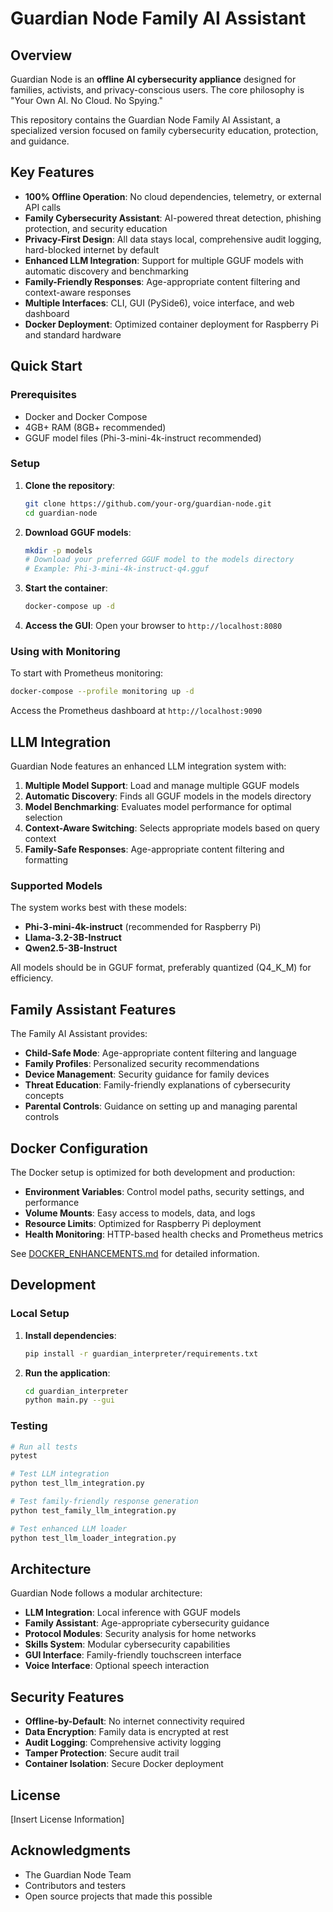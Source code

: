 # Guardian Node Family AI Assistant

## Overview

Guardian Node is an **offline AI cybersecurity appliance** designed for families, activists, and privacy-conscious users. The core philosophy is "Your Own AI. No Cloud. No Spying."

This repository contains the Guardian Node Family AI Assistant, a specialized version focused on family cybersecurity education, protection, and guidance.

## Key Features

- **100% Offline Operation**: No cloud dependencies, telemetry, or external API calls
- **Family Cybersecurity Assistant**: AI-powered threat detection, phishing protection, and security education
- **Privacy-First Design**: All data stays local, comprehensive audit logging, hard-blocked internet by default
- **Enhanced LLM Integration**: Support for multiple GGUF models with automatic discovery and benchmarking
- **Family-Friendly Responses**: Age-appropriate content filtering and context-aware responses
- **Multiple Interfaces**: CLI, GUI (PySide6), voice interface, and web dashboard
- **Docker Deployment**: Optimized container deployment for Raspberry Pi and standard hardware

## Quick Start

### Prerequisites

- Docker and Docker Compose
- 4GB+ RAM (8GB+ recommended)
- GGUF model files (Phi-3-mini-4k-instruct recommended)

### Setup

1. **Clone the repository**:
   ```bash
   git clone https://github.com/your-org/guardian-node.git
   cd guardian-node
   ```

2. **Download GGUF models**:
   ```bash
   mkdir -p models
   # Download your preferred GGUF model to the models directory
   # Example: Phi-3-mini-4k-instruct-q4.gguf
   ```

3. **Start the container**:
   ```bash
   docker-compose up -d
   ```

4. **Access the GUI**:
   Open your browser to `http://localhost:8080`

### Using with Monitoring

To start with Prometheus monitoring:

```bash
docker-compose --profile monitoring up -d
```

Access the Prometheus dashboard at `http://localhost:9090`

## LLM Integration

Guardian Node features an enhanced LLM integration system with:

1. **Multiple Model Support**: Load and manage multiple GGUF models
2. **Automatic Discovery**: Finds all GGUF models in the models directory
3. **Model Benchmarking**: Evaluates model performance for optimal selection
4. **Context-Aware Switching**: Selects appropriate models based on query context
5. **Family-Safe Responses**: Age-appropriate content filtering and formatting

### Supported Models

The system works best with these models:

- **Phi-3-mini-4k-instruct** (recommended for Raspberry Pi)
- **Llama-3.2-3B-Instruct**
- **Qwen2.5-3B-Instruct**

All models should be in GGUF format, preferably quantized (Q4_K_M) for efficiency.

## Family Assistant Features

The Family AI Assistant provides:

- **Child-Safe Mode**: Age-appropriate content filtering and language
- **Family Profiles**: Personalized security recommendations
- **Device Management**: Security guidance for family devices
- **Threat Education**: Family-friendly explanations of cybersecurity concepts
- **Parental Controls**: Guidance on setting up and managing parental controls

## Docker Configuration

The Docker setup is optimized for both development and production:

- **Environment Variables**: Control model paths, security settings, and performance
- **Volume Mounts**: Easy access to models, data, and logs
- **Resource Limits**: Optimized for Raspberry Pi deployment
- **Health Monitoring**: HTTP-based health checks and Prometheus metrics

See [DOCKER_ENHANCEMENTS.md](DOCKER_ENHANCEMENTS.md) for detailed information.

## Development

### Local Setup

1. **Install dependencies**:
   ```bash
   pip install -r guardian_interpreter/requirements.txt
   ```

2. **Run the application**:
   ```bash
   cd guardian_interpreter
   python main.py --gui
   ```

### Testing

```bash
# Run all tests
pytest

# Test LLM integration
python test_llm_integration.py

# Test family-friendly response generation
python test_family_llm_integration.py

# Test enhanced LLM loader
python test_llm_loader_integration.py
```

## Architecture

Guardian Node follows a modular architecture:

- **LLM Integration**: Local inference with GGUF models
- **Family Assistant**: Age-appropriate cybersecurity guidance
- **Protocol Modules**: Security analysis for home networks
- **Skills System**: Modular cybersecurity capabilities
- **GUI Interface**: Family-friendly touchscreen interface
- **Voice Interface**: Optional speech interaction

## Security Features

- **Offline-by-Default**: No internet connectivity required
- **Data Encryption**: Family data is encrypted at rest
- **Audit Logging**: Comprehensive activity logging
- **Tamper Protection**: Secure audit trail
- **Container Isolation**: Secure Docker deployment

## License

[Insert License Information]

## Acknowledgments

- The Guardian Node Team
- Contributors and testers
- Open source projects that made this possible